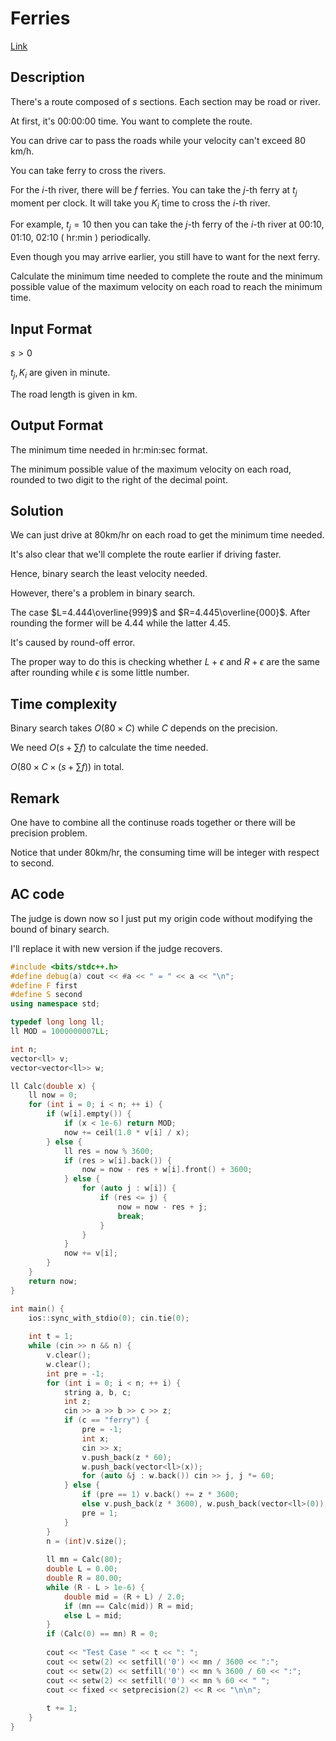 # Ferries 

[Link](https://vjudge.net/contest/538106#problem/D)

## Description

There's a route composed of $s$ sections. Each section may be road or river.

At first, it's 00:00:00 time. You want to complete the route.

You can drive car to pass the roads while your velocity can't exceed $80$ km/h.

You can take ferry to cross the rivers.

For the $i$-th river, there will be $f$ ferries. You can take the $j$-th ferry at $t_j$ moment per clock. It will take you $K_i$ time to cross the $i$-th river.

For example, $t_j = 10$ then you can take the $j$-th ferry of the $i$-th river at 00:10, 01:10, 02:10 ( hr:min ) periodically.

Even though you may arrive earlier, you still have to want for the next ferry.

Calculate the minimum time needed to complete the route and the minimum possible value of the maximum velocity on each road to reach the minimum time.

## Input Format

$s > 0$

$t_j, K_i$ are given in minute.

The road length is given in km.

## Output Format

The minimum time needed in hr:min:sec format.

The minimum possible value of the maximum velocity on each road, rounded to two digit to the right of the decimal point.

## Solution

We can just drive at 80km/hr on each road to get the minimum time needed.

It's also clear that we'll complete the route earlier if driving faster.

Hence, binary search the least velocity needed.

However, there's a problem in binary search. 

The case $L=4.444\overline{999}$ and $R=4.445\overline{000}$. After rounding the former will be $4.44$ while the latter $4.45$.

It's caused by round-off error.

The proper way to do this is checking whether $L+\epsilon$ and $R+\epsilon$ are the same after rounding while $\epsilon$ is some little number.

## Time complexity

Binary search takes $O(80\times C)$ while $C$ depends on the precision.

We need $O(s+\sum f)$ to calculate the time needed.

$O(80\times C\times (s+\sum f))$ in total.

## Remark

One have to combine all the continuse roads together or there will be precision problem.

Notice that under 80km/hr, the consuming time will be integer with respect to second.

## AC code

The judge is down now so I just put my origin code without modifying the bound of binary search.

I'll replace it with new version if the judge recovers.

```cpp
#include <bits/stdc++.h>
#define debug(a) cout << #a << " = " << a << "\n";
#define F first
#define S second
using namespace std;

typedef long long ll;
ll MOD = 1000000007LL;

int n;
vector<ll> v;
vector<vector<ll>> w;

ll Calc(double x) {
	ll now = 0;
	for (int i = 0; i < n; ++ i) {
		if (w[i].empty()) {
			if (x < 1e-6) return MOD;
			now += ceil(1.0 * v[i] / x);
		} else {
			ll res = now % 3600;
			if (res > w[i].back()) {
				now = now - res + w[i].front() + 3600;
			} else {
				for (auto j : w[i]) {
					if (res <= j) {
						now = now - res + j;
						break;
					}
				}
			}
			now += v[i];
		}
	}
	return now;
}

int main() {
	ios::sync_with_stdio(0); cin.tie(0);
	
	int t = 1;
	while (cin >> n && n) {
		v.clear();
		w.clear();
		int pre = -1;
		for (int i = 0; i < n; ++ i) {
			string a, b, c;
			int z;
			cin >> a >> b >> c >> z;
			if (c == "ferry") {
				pre = -1;
				int x;
				cin >> x;
				v.push_back(z * 60);
				w.push_back(vector<ll>(x));
				for (auto &j : w.back()) cin >> j, j *= 60;
			} else {
				if (pre == 1) v.back() += z * 3600;
				else v.push_back(z * 3600), w.push_back(vector<ll>(0));
				pre = 1;
			}
		}
		n = (int)v.size(); 
		
		ll mn = Calc(80);
		double L = 0.00;
		double R = 80.00;
		while (R - L > 1e-6) {
			double mid = (R + L) / 2.0;
			if (mn == Calc(mid)) R = mid;
			else L = mid;
		}
		if (Calc(0) == mn) R = 0;
		
		cout << "Test Case " << t << ": ";
		cout << setw(2) << setfill('0') << mn / 3600 << ":";
		cout << setw(2) << setfill('0') << mn % 3600 / 60 << ":";
		cout << setw(2) << setfill('0') << mn % 60 << " ";
		cout << fixed << setprecision(2) << R << "\n\n";
		
		t += 1;
	}
}
```